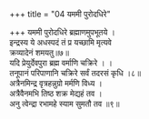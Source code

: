+++
title = "04 यममी पुरोदधिरे"

+++
यममी पुरोदधिरे ब्रह्माणमुपभूतये ।  
इन्द्रस्य ये अधस्पदं तं प्र यच्छामि मृत्यवे  
क्रव्यादेनं शमयतु॥७॥  
यदि प्रेयुर्देवपुरा ब्रह्म वर्माणि चक्रिरे । ।  
तनूपानं परिपाणानि चक्रिरे सर्वं तदरसं कृधि ।८॥  
अत्रैनमिन्द्र वृत्रहन्नुग्रो मर्मणि विध्य ।  
अत्रैवैनमभि तिष्ठ शक्र मेद्यहं तव ।  
अनु त्वेन्द्रा रभामहे स्याम सुमतौ तव ॥९॥